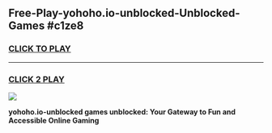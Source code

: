 
## Free-Play-yohoho.io-unblocked-Unblocked-Games #c1ze8
<h3>
<a href="https://news.freeplayer.one?title=yohoho.io-unblocked&ref=8M">CLICK TO PLAY</a></h3>
<hr>

<h3>
<a href="https://news.freeplayer.one?title=yohoho.io-unblocked&ref=8M">CLICK 2 PLAY</a>
  
</h3>

<a href="https://news.freeplayer.one?title=yohoho.io-unblocked&ref=8M"><img src="https://clearcache.store/games.png"></a>


**yohoho.io-unblocked games unblocked: Your Gateway to Fun and Accessible Online Gaming**
